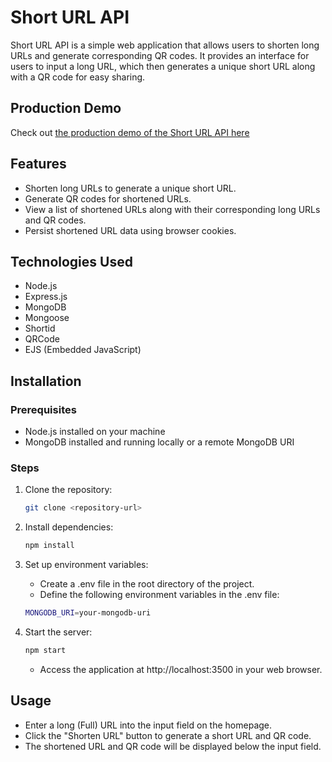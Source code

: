 # Short URL API

Short URL API is a simple web application that allows users to shorten long URLs and generate corresponding QR codes. It provides an interface for users to input a long URL, which then generates a unique short URL along with a QR code for easy sharing.

## Production Demo
Check out [the production demo of the Short URL API here](https://url-shortener-dgw5.onrender.com/)

## Features

- Shorten long URLs to generate a unique short URL.
- Generate QR codes for shortened URLs.
- View a list of shortened URLs along with their corresponding long URLs and QR codes.
- Persist shortened URL data using browser cookies.

## Technologies Used

- Node.js
- Express.js
- MongoDB
- Mongoose
- Shortid
- QRCode
- EJS (Embedded JavaScript)

## Installation

### Prerequisites
- Node.js installed on your machine
- MongoDB installed and running locally or a remote MongoDB URI

### Steps

1. Clone the repository:

   ```bash
   git clone <repository-url>
   ```
2. Install dependencies:
   ```bash
   npm install
   ```
3. Set up environment variables:
   - Create a .env file in the root directory of the project.
   - Define the following environment variables in the .env file:
   ```bash
   MONGODB_URI=your-mongodb-uri
   ```
4. Start the server:
   ```bash
   npm start
   ```
   - Access the application at http://localhost:3500 in your web browser.

## Usage
- Enter a long (Full) URL into the input field on the homepage.
- Click the "Shorten URL" button to generate a short URL and QR code.
- The shortened URL and QR code will be displayed below the input field.
   
